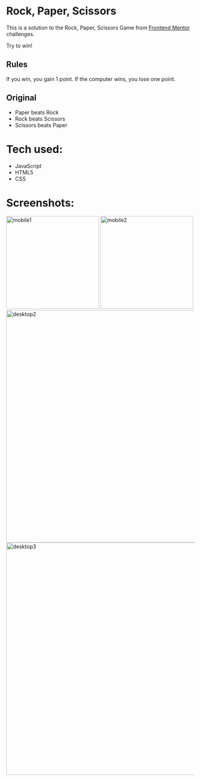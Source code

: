 # Rock, Paper, Scissors

This is a solution to the Rock, Paper, Scissors Game from [Frontend Mentor](https://www.frontendmentor.io) challenges.

Try to win!

## Rules

If you win, you gain 1 point. If the computer wins, you lose one point.

## Original

- Paper beats Rock
- Rock beats Scissors
- Scissors beats Paper

# Tech used:
<ul>
  <li>JavaScript</li>
  <li>HTML5</li>
  <li>CSS</li>
</ul>

# Screenshots:

<img width="248" alt="mobile1" src="https://github.com/Anmakulaku/Rock-Paper-Scissors/assets/119726677/a1c65c92-5fae-4e8c-8f84-436a672500e1">

<img width="248" alt="mobile2" src="https://github.com/Anmakulaku/Rock-Paper-Scissors/assets/119726677/b96b0086-b80d-48c9-b303-fbd5551c5244">

<img width="620" alt="desktop2" src="https://github.com/Anmakulaku/Rock-Paper-Scissors/assets/119726677/e0f9a198-7aa1-48fe-8019-7981296f94bb">

<img width="620" alt="desktop3" src="https://github.com/Anmakulaku/Rock-Paper-Scissors/assets/119726677/cb83e81f-8edb-4e84-9125-83cef1a382d4">